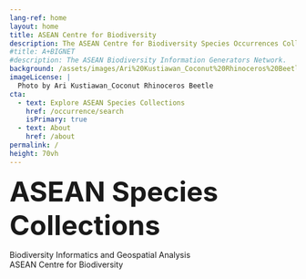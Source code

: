 ```yaml
---
lang-ref: home 
layout: home
title: ASEAN Centre for Biodiversity
description: The ASEAN Centre for Biodiversity Species Occurrences Collection
#title: A+BIGNET
#description: The ASEAN Biodiversity Information Generators Network. 
background: /assets/images/Ari%20Kustiawan_Coconut%20Rhinoceros%20Beetle.jpg
imageLicense: |
  Photo by Ari Kustiawan_Coconut Rhinoceros Beetle
cta:
  - text: Explore ASEAN Species Collections
    href: /occurrence/search
    isPrimary: true
  - text: About
    href: /about
permalink: /
height: 70vh
---
```


<font size='14'> <b>ASEAN Species Collections</b></font>

Biodiversity Informatics and Geospatial Analysis 
<br>
ASEAN Centre for Biodiversity

